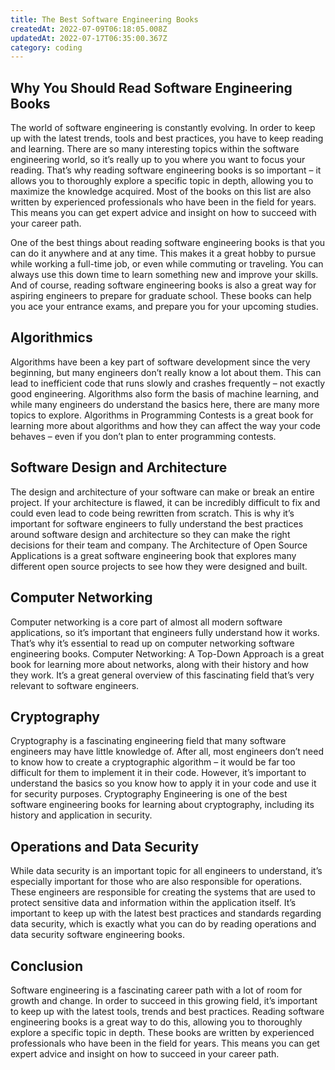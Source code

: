 ```yaml
---
title: The Best Software Engineering Books
createdAt: 2022-07-09T06:18:05.008Z
updatedAt: 2022-07-17T06:35:00.367Z
category: coding
---
```


## Why You Should Read Software Engineering Books

The world of software engineering is constantly evolving. In order to keep up with the latest trends, tools and best practices, you have to keep reading and learning. There are so many interesting topics within the software engineering world, so it’s really up to you where you want to focus your reading. That’s why reading software engineering books is so important – it allows you to thoroughly explore a specific topic in depth, allowing you to maximize the knowledge acquired. Most of the books on this list are also written by experienced professionals who have been in the field for years. This means you can get expert advice and insight on how to succeed with your career path.

One of the best things about reading software engineering books is that you can do it anywhere and at any time. This makes it a great hobby to pursue while working a full-time job, or even while commuting or traveling. You can always use this down time to learn something new and improve your skills. And of course, reading software engineering books is also a great way for aspiring engineers to prepare for graduate school. These books can help you ace your entrance exams, and prepare you for your upcoming studies.

## Algorithmics

Algorithms have been a key part of software development since the very beginning, but many engineers don’t really know a lot about them. This can lead to inefficient code that runs slowly and crashes frequently – not exactly good engineering. Algorithms also form the basis of machine learning, and while many engineers do understand the basics here, there are many more topics to explore. Algorithms in Programming Contests is a great book for learning more about algorithms and how they can affect the way your code behaves – even if you don’t plan to enter programming contests.

## Software Design and Architecture

The design and architecture of your software can make or break an entire project. If your architecture is flawed, it can be incredibly difficult to fix and could even lead to code being rewritten from scratch. This is why it’s important for software engineers to fully understand the best practices around software design and architecture so they can make the right decisions for their team and company. The Architecture of Open Source Applications is a great software engineering book that explores many different open source projects to see how they were designed and built.

## Computer Networking

Computer networking is a core part of almost all modern software applications, so it’s important that engineers fully understand how it works. That’s why it’s essential to read up on computer networking software engineering books. Computer Networking: A Top-Down Approach is a great book for learning more about networks, along with their history and how they work. It’s a great general overview of this fascinating field that’s very relevant to software engineers.

## Cryptography

Cryptography is a fascinating engineering field that many software engineers may have little knowledge of. After all, most engineers don’t need to know how to create a cryptographic algorithm – it would be far too difficult for them to implement it in their code. However, it’s important to understand the basics so you know how to apply it in your code and use it for security purposes. Cryptography Engineering is one of the best software engineering books for learning about cryptography, including its history and application in security.

## Operations and Data Security

While data security is an important topic for all engineers to understand, it’s especially important for those who are also responsible for operations. These engineers are responsible for creating the systems that are used to protect sensitive data and information within the application itself. It’s important to keep up with the latest best practices and standards regarding data security, which is exactly what you can do by reading operations and data security software engineering books.

## Conclusion

Software engineering is a fascinating career path with a lot of room for growth and change. In order to succeed in this growing field, it’s important to keep up with the latest tools, trends and best practices. Reading software engineering books is a great way to do this, allowing you to thoroughly explore a specific topic in depth. These books are written by experienced professionals who have been in the field for years. This means you can get expert advice and insight on how to succeed in your career path.
